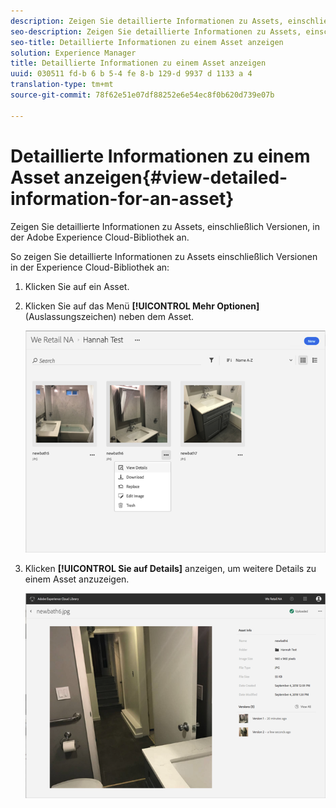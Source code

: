```yaml
---
description: Zeigen Sie detaillierte Informationen zu Assets, einschließlich Versionen, in der Adobe Experience Cloud-Bibliothek an.
seo-description: Zeigen Sie detaillierte Informationen zu Assets, einschließlich Versionen, in der Adobe Experience Cloud-Bibliothek an.
seo-title: Detaillierte Informationen zu einem Asset anzeigen
solution: Experience Manager
title: Detaillierte Informationen zu einem Asset anzeigen
uuid: 030511 fd-b 6 b 5-4 fe 8-b 129-d 9937 d 1133 a 4
translation-type: tm+mt
source-git-commit: 78f62e51e07df88252e6e54ec8f0b620d739e07b

---
```



# Detaillierte Informationen zu einem Asset anzeigen{#view-detailed-information-for-an-asset}

Zeigen Sie detaillierte Informationen zu Assets, einschließlich Versionen, in der Adobe Experience Cloud-Bibliothek an.

So zeigen Sie detaillierte Informationen zu Assets einschließlich Versionen in der Experience Cloud-Bibliothek an:

1. Klicken Sie auf ein Asset.
1. Klicken Sie auf das Menü **[!UICONTROL Mehr Optionen]** (Auslassungszeichen) neben dem Asset.

   ![](assets/library_asset_options.png)

1. Klicken **[!UICONTROL Sie auf Details]** anzeigen, um weitere Details zu einem Asset anzuzeigen.

   ![](assets/library_details_versions.png)

